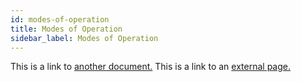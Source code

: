 ```yaml
---
id: modes-of-operation
title: Modes of Operation
sidebar_label: Modes of Operation
---
```


This is a link to [another document.](doc3.md) This is a link to an [external page.](http://www.example.com/)
